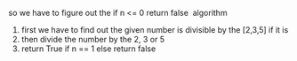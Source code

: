so we have to figure out the if n <= 0 return false
​
algorithm
1. first we have to find out the given number is divisible by the [2,3,5] if it is
2. then divide the number by the 2, 3 or 5
3. return True if n == 1 else return false